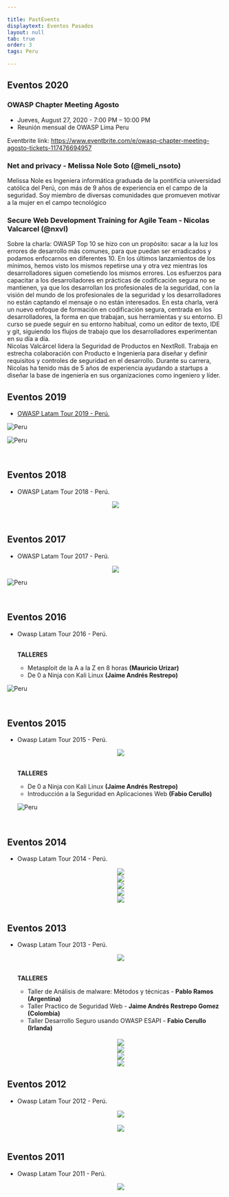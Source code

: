 ```yaml
---

title: PastEvents
displaytext: Eventos Pasados
layout: null
tab: true
order: 3
tags: Peru

---
```


## Eventos 2020 

### OWASP Chapter Meeting Agosto
* Jueves, August 27, 2020 - 7:00 PM – 10:00 PM
* Reunión mensual de OWASP Lima Peru

Eventbrite link: https://www.eventbrite.com/e/owasp-chapter-meeting-agosto-tickets-117476694957

<h3> Net and privacy - Melissa Nole Soto  (@meli_nsoto)</h3>
Melissa Nole es Ingeniera informática graduada de la pontificia universidad católica del Perú, con más de 9 años de experiencia en el campo de la seguridad. Soy miembro de diversas comunidades que promueven motivar a la mujer en el campo tecnológico

<h3>Secure Web Development Training for Agile Team - Nicolas Valcarcel (@nxvl) </h3>
Sobre la charla: 
OWASP Top 10 se hizo con un propósito: sacar a la luz los errores de desarrollo más comunes, para que puedan ser erradicados y podamos enfocarnos en diferentes 10. En los últimos lanzamientos de los mínimos, hemos visto los mismos repetirse una y otra vez mientras los desarrolladores siguen cometiendo los mismos errores. Los esfuerzos para capacitar a los desarrolladores en prácticas de codificación segura no se mantienen, ya que los desarrollan los profesionales de la seguridad, con la visión del mundo de los profesionales de la seguridad y los desarrolladores no están captando el mensaje o no están interesados. En esta charla, verá un nuevo enfoque de formación en codificación segura, centrada en los desarrolladores, la forma en que trabajan, sus herramientas y su entorno. El curso se puede seguir en su entorno habitual, como un editor de texto, IDE y git, siguiendo los flujos de trabajo que los desarrolladores experimentan en su día a día.
<br>Nicolas Valcárcel lidera la Seguridad de Productos en NextRoll. Trabaja en estrecha colaboración con Producto e Ingeniería para diseñar y definir requisitos y controles de seguridad en el desarrollo.
Durante su carrera, Nicolas ha tenido más de 5 años de experiencia ayudando a startups a diseñar la base de ingeniería en sus organizaciones como ingeniero y líder.

## Eventos 2019

* [OWASP Latam Tour 2019 - Perú.](https://twitter.com/OWASP_Peru/status/1127392848196788224)

![Peru](assets/images/latam_2018.jfif)

![Peru](assets/images/detalles-jornada-2019.png)

<br />

## Eventos 2018

* OWASP Latam Tour 2018 - Perú.

<p align="center">
<img src="assets/images/latam_2018.jfif">
</p>

<br />

## Eventos 2017

* OWASP Latam Tour 2017 - Perú.

<center>
	<img src="assets/images/Latam_logo_2017.jpg">
</center>

![Peru](assets/images/detalles-jornada-2017.png)


<br />


## Eventos 2016

* Owasp Latam Tour 2016 - Perú.

  <b><br>TALLERES</b>
    <ul>
    	<li>Metasploit de la A a la Z en 8 horas <b>(Mauricio Urizar)</b></li>
    	<li>De 0 a Ninja con Kali Linux <b>(Jaime Andrés Restrepo)<br></b></li>
    </ul>

![Peru](https://pbs.twimg.com/media/CfYdRllWsAAELe4?format=jpg&name=medium)

<br />


## Eventos 2015

* Owasp Latam Tour 2015 - Perú.

  <center>
	<img src="assets/images/Latam_logo_2015.jpg">
  </center>

  <b><br>TALLERES</b>
    <ul>    	
    	<li>De 0 a Ninja con Kali Linux <b>(Jaime Andrés Restrepo)<br></b></li>
    	<li>Introducción a la Seguridad en Aplicaciones Web <b>(Fabio Cerullo)</b></li>
    </ul>

  ![Peru](assets/images/detalles-jornada-2015.png)

  <br />

## Eventos 2014

* Owasp Latam Tour 2014 - Perú.

  <center>
	<img src="assets/images/Latam_logo_2014.jpg">
  </center>

  <center>
	<img src="assets/images/detalles-jornada-2014-1.png">
  </center>
  <center>
	<img src="assets/images/detalles-jornada-2014-2.png">
  </center>
  <center>
	<img src="assets/images/detalles-jornada-2014-3.png">
  </center>
  <center>
	<img src="assets/images/detalles-jornada-2014-4.png">
  </center>
  <br />

## Eventos 2013

* Owasp Latam Tour 2013 - Perú.

  <center>
	<img src="assets/images/Latam_logo_2013.jpg">
  </center>

  <b><br>TALLERES</b>
    <ul>    	
    	<li>Taller de Análisis de malware: Métodos y técnicas - <b>Pablo Ramos (Argentina)<br></b></li>
    	<li>Taller Practico de Seguridad Web - <b>Jaime Andrés Restrepo Gomez (Colombia)</b></li>
    	<li>Taller Desarrollo Seguro usando OWASP ESAPI - <b>Fabio Cerullo (Irlanda)</b></li>
    </ul>
    <br />

  <center>
	<img src="assets/images/detalles-jornada-2013-1.png">
  </center>
  <center>
	<img src="assets/images/detalles-jornada-2013-2.png">
  </center>
  <center>
	<img src="assets/images/detalles-jornada-2013-3.png">
  </center>
  <center>
	<img src="assets/images/detalles-jornada-2013-4.png">
  </center>


## Eventos 2012

* Owasp Latam Tour 2012 - Perú.

  <center>
	<img src="assets/images/Latam_logo_2012.jpg">	
  </center>

  <br />

  <center>
	<img src="assets/images/LATAM_TOUR-2012.JPG">
  </center>

  <br />

## Eventos 2011

* Owasp Latam Tour 2011 - Perú.

  <center>
	<img src="assets/images/Latam_logo_2011.jpg">
  </center>



  



